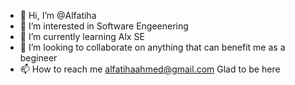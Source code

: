 - 👋 Hi, I’m @Alfatiha
- 👀 I’m interested in Software Engeenering 
- 🌱 I’m currently learning Alx SE
- 💞️ I’m looking to collaborate on anything that can benefit me as a begineer 
- 📫 How to reach me alfatihaahmed@gmail.com
Glad to be here 
<!---
Alfatiha/Alfatiha is a ✨ special ✨ repository because its `README.md` (this file) appears on your GitHub profile.
You can click the Preview link to take a look at your changes.
--->
